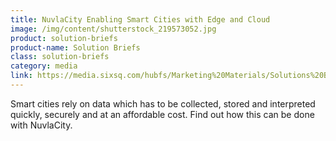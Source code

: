 ```yaml
---
title: NuvlaCity Enabling Smart Cities with Edge and Cloud
image: /img/content/shutterstock_219573052.jpg
product: solution-briefs
product-name: Solution Briefs
class: solution-briefs
category: media
link: https://media.sixsq.com/hubfs/Marketing%20Materials/Solutions%20Brief/NuvlaCity%20Solutions%20Brief.pdf
---
```


Smart cities rely on data which has to be collected, stored and interpreted quickly, securely and at an affordable cost. Find out how this can be done with NuvlaCity. 


